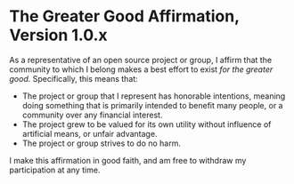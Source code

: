 # The Greater Good Affirmation, Version 1.0.x

As a representative of an open source project or group, I affirm that the community to which I belong makes a best effort to exist *for the greater good.* Specifically, this means that:

 - The project or group that I represent has honorable intentions, meaning doing something that is primarily intended to benefit many people, or a community over any financial interest.
 - The project grew to be valued for its own utility without influence of artificial means, or unfair advantage.
 - The project or group strives to do no harm.

I make this affirmation in good faith, and am free to withdraw my participation at any time.

